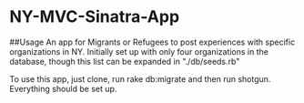 # NY-MVC-Sinatra-App

##Usage
An app for Migrants or Refugees to post experiences with specific organizations in NY.  Initially set up with only four organizations in the database, though this list can be expanded in "./db/seeds.rb"

To use this app, just clone, run rake db:migrate and then run shotgun. Everything should be set up.
